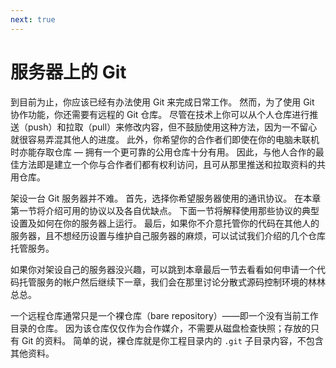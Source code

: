 ```yaml
---
next: true
---
```


# 服务器上的 Git
<p>
到目前为止，你应该已经有办法使用 Git 来完成日常工作。
然而，为了使用 Git 协作功能，你还需要有远程的 Git 仓库。
尽管在技术上你可以从个人仓库进行推送（push）和拉取（pull）来修改内容，但不鼓励使用这种方法，因为一不留心就很容易弄混其他人的进度。
此外，你希望你的合作者们即使在你的电脑未联机时亦能存取仓库 — 拥有一个更可靠的公用仓库十分有用。
因此，与他人合作的最佳方法即是建立一个你与合作者们都有权利访问，且可从那里推送和拉取资料的共用仓库。</p>
<p>架设一台 Git 服务器并不难。
首先，选择你希望服务器使用的通讯协议。
在本章第一节将介绍可用的协议以及各自优缺点。
下面一节将解释使用那些协议的典型设置及如何在你的服务器上运行。
最后，如果你不介意托管你的代码在其他人的服务器，且不想经历设置与维护自己服务器的麻烦，可以试试我们介绍的几个仓库托管服务。</p>
<p>如果你对架设自己的服务器没兴趣，可以跳到本章最后一节去看看如何申请一个代码托管服务的帐户然后继续下一章，我们会在那里讨论分散式源码控制环境的林林总总。</p>
<p>一个远程仓库通常只是一个裸仓库（bare repository）——即一个没有当前工作目录的仓库。
因为该仓库仅仅作为合作媒介，不需要从磁盘检查快照；存放的只有 Git 的资料。
简单的说，裸仓库就是你工程目录内的 <code class="literal">.git</code> 子目录内容，不包含其他资料。</p>